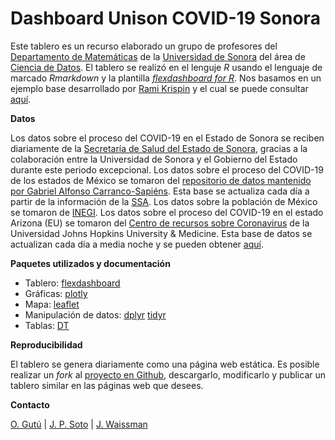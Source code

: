 # Dashboard Unison COVID-19 Sonora

Este tablero es un recurso elaborado un grupo de profesores del [Departamento de Matemáticas](https://www.mat.uson.mx) de la [Universidad de Sonora](https://www.unison.mx) del área de [Ciencia de Datos](mcd.unison.mx). El tablero se realizó en el lenguje *R* usando el lenguaje de marcado *Rmarkdown* y la plantilla [*flexdashboard for R*](https://rmarkdown.rstudio.com/flexdashboard/index.html). Nos basamos en un ejemplo base desarrollado por [Rami Krispin](https://twitter.com/Rami_Krispin) y el cual se puede consultar [aquí](https://github.com/RamiKrispin/coronavirus_dashboard).

**Datos**

Los datos sobre el proceso del COVID-19 en el Estado de Sonora se reciben diariamente de la [Secretaría de Salud del Estado de Sonora](https://www.sonora.gob.mx/temas-de-interes/salud.html), gracias a la colaboración entre la Universidad de Sonora y el Gobierno del Estado durante este periodo excepcional.
Los datos sobre el proceso del COVID-19 de los estados de México se tomaron del [repositorio de datos mantenido por Gabriel Alfonso Carranco-Sapiéns](https://github.com/carranco-sga/Mexico-COVID-19). Esta base se actualiza cada día a partir de la información de la [SSA](https://www.gob.mx/salud). Los datos sobre la población de México se tomaron de [INEGI](https://www.inegi.org.mx/app/tabulados/interactivos/?px=Poblacion_07&bd=Poblacion).
Los datos sobre el proceso del COVID-19 en el estado Arizona (EU) se tomaron del [Centro de recursos sobre Coronavirus](https://coronavirus.jhu.edu) de la Universidad Johns Hopkins University & Medicine. Esta base de datos se actualizan cada día a media noche y se pueden obtener [aquí](https://github.com/CSSEGISandData/COVID-19/tree/master/csse_covid_19_data). 

**Paquetes utilizados y documentación**

* Tablero: [flexdashboard](https://rmarkdown.rstudio.com/flexdashboard/)
* Gráficas: [plotly](https://plot.ly/r/)
* Mapa: [leaflet](https://rstudio.github.io/leaflet/)
* Manipulación de datos:  [dplyr](https://dplyr.tidyverse.org/) [tidyr](https://tidyr.tidyverse.org/)
* Tablas: [DT](https://rstudio.github.io/DT/)

**Reproducibilidad**

El tablero se genera diariamente como una página web estática. Es posible realizar un *fork* al [proyecto en Github](https://github.com/mcd-unison/coronavirus_dashboard), descargarlo, modificarlo y publicar un tablero similar en las páginas web que desees.

**Contacto**

[O. Gutú](mailto:olivia.gutu@unison.mx) | [J. P.  Soto](mailto:juanpablo.soto@unison.mx) | [J. Waissman](mailto:julio.waissman@unison.mx)

